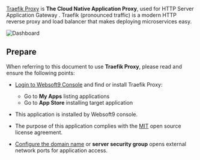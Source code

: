 [Traefik Proxy](https://traefik.io/traefik/) is **The Cloud Native Application Proxy**, used for HTTP Server Application Gateway . Traefik (pronounced traffic) is a modern HTTP reverse proxy and load balancer that makes deploying microservices easy. 


![Dashboard](https://libs.websoft9.com/Websoft9/DocsPicture/zh/traefik/traefik-gui-websoft9.webp)


## Prepare

When referring to this document to use **Traefik Proxy**, please read and ensure the following points:

- [Login to Websoft9 Console](./login-console) and find or install Traefik Proxy:
  - Go to **My Apps** listing applications 
  - Go to **App Store** installing target application

- This application is installed by Websoft9 console.


- The purpose of this application complies with the [MIT](https://opensource.org/licenses/MIT) open source license agreement.


- [Configure the domain name](./domain-set) or **server security group** opens external network ports for application access.